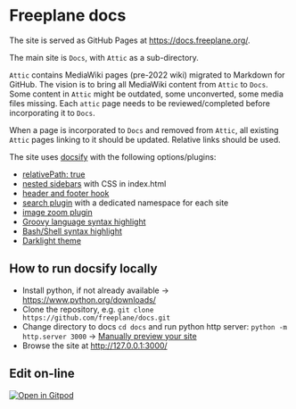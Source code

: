 # Freeplane docs

The site is served as GitHub Pages at https://docs.freeplane.org/.

The main site is `Docs`, with `Attic` as a sub-directory.

`Attic` contains MediaWiki pages (pre-2022 wiki) migrated to Markdown for GitHub.
The vision is to bring all MediaWiki content from `Attic` to `Docs`.
Some content in `Attic` might be outdated, some unconverted, some media files missing.
Each `attic` page needs to be reviewed/completed before incorporating it to `Docs`.

When a page is incorporated to `Docs` and removed from `Attic`, all existing `Attic` pages linking to it should be updated.
Relative links should be used.

The site uses [docsify](https://docsify.js.org/#/?id=docsify) with the following options/plugins:
* [relativePath: true](https://docsify.js.org/#/configuration?id=relativepath)
* [nested sidebars](https://docsify.js.org/#/more-pages?id=nested-sidebars) with CSS in index.html
* [header and footer hook](https://docsify.js.org/#/write-a-plugin?id=example)
* [search plugin](https://docsify.js.org/#/plugins?id=full-text-search) with a dedicated namespace for each site
* [image zoom plugin](https://docsify.js.org/#/plugins?id=zoom-image)
* [Groovy language syntax highlight](https://docsify.js.org/#/language-highlight)
* [Bash/Shell syntax highlight](https://docsify.js.org/#/language-highlight)
* [Darklight theme](https://docsify-darklight-theme.boopathikumar.me/#/)

## How to run docsify locally 

* Install python, if not already available → https://www.python.org/downloads/
* Clone the repository, e.g. `git clone https://github.com/freeplane/docs.git`
* Change directory to docs `cd docs` and run python http server: `python -m http.server 3000` → [Manually preview your site](https://docsify.js.org/#/quickstart?id=manually-preview-your-site)
* Browse the site at http://127.0.0.1:3000/

## Edit on-line

[![Open in Gitpod](https://gitpod.io/button/open-in-gitpod.svg)](https://gitpod.io/from-referrer/)
